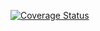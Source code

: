 [![Coverage Status](https://coveralls.io/repos/github/gmudel/csprag-f19-rpn/badge.svg?branch=master)](https://coveralls.io/github/gmudel/csprag-f19-rpn?branch=master)
